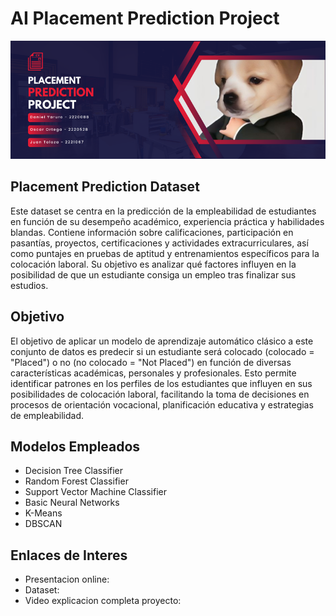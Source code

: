 # AI Placement Prediction Project
![image](https://github.com/Dyaruro1/AI-Proyect-PlacementPrediction/blob/main/banner-800x300.png)

## Placement Prediction Dataset
Este dataset se centra en la predicción de la empleabilidad de estudiantes en función de su desempeño académico, experiencia práctica y habilidades blandas. Contiene información sobre calificaciones, participación en pasantías, proyectos, certificaciones y actividades extracurriculares, así como puntajes en pruebas de aptitud y entrenamientos específicos para la colocación laboral. Su objetivo es analizar qué factores influyen en la posibilidad de que un estudiante consiga un empleo tras finalizar sus estudios.

## Objetivo

El objetivo de aplicar un modelo de aprendizaje automático clásico a este conjunto de datos es predecir si un estudiante será colocado (colocado = "Placed") o no (no colocado = "Not Placed") en función de diversas características académicas, personales y profesionales. Esto permite identificar patrones en los perfiles de los estudiantes que influyen en sus posibilidades de colocación laboral, facilitando la toma de decisiones en procesos de orientación vocacional, planificación educativa y estrategias de empleabilidad.

## Modelos Empleados

- Decision Tree Classifier
- Random Forest Classifier
- Support Vector Machine Classifier
- Basic Neural Networks
- K-Means
- DBSCAN 

## Enlaces de Interes

- Presentacion online:
- Dataset: 
- Video explicacion completa proyecto: 
